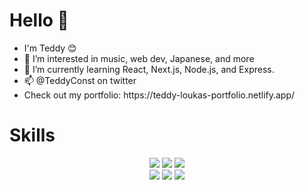 <body>
  <h1> Hello 👋 </h1>
  <ul>
    <li> I'm Teddy 😊 </li>
    <li> 👀 I’m interested in music, web dev, Japanese, and more </li>
    <li> 🌱 I’m currently learning React, Next.js, Node.js, and Express.</li>
    <li>📫 @TeddyConst on twitter </li>
    <li>Check out my portfolio: https://teddy-loukas-portfolio.netlify.app/ </li>
  </ul>
  
  <div>
    <h1>Skills   </h1>
  <p align="center"><img src="https://img.shields.io/badge/adobe%20photoshop%20-%2331A8FF.svg?&style=for-the-badge&logo=adobe%20photoshop&logoColor=white"/> <img src="https://img.shields.io/badge/html5%20-%23E34F26.svg?&style=for-the-badge&logo=html5&logoColor=white"/> <img src="https://img.shields.io/badge/css3%20-%231572B6.svg?&style=for-the-badge&logo=css3&logoColor=white"/><br>
 <img src="https://img.shields.io/badge/node.js%20-%2343853D.svg?&style=for-the-badge&logo=node.js&logoColor=white"/> <img src="https://img.shields.io/badge/javascript%20-%23323330.svg?&style=for-the-badge&logo=javascript&logoColor=%23F7DF1E"/> <img src="https://img.shields.io/badge/git%20-%23F05033.svg?&style=for-the-badge&logo=git&logoColor=white"/> <br><br>
  
    
  </div>
  
 </body>

<!---
ParadiseLost69/ParadiseLost69 is a ✨ special ✨ repository because its `README.md` (this file) appears on your GitHub profile.
You can click the Preview link to take a look at your changes.
--->

